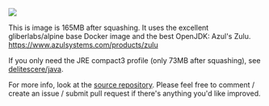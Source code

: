 [![](https://badge.imagelayers.io/delitescere/jdk:latest.svg)](https://imagelayers.io/?images=delitescere/jdk:latest 'Get your own badge on imagelayers.io')

This is image is 165MB after squashing. It uses the excellent gliberlabs/alpine base Docker image and the best OpenJDK: Azul's Zulu. https://www.azulsystems.com/products/zulu

If you only need the JRE compact3 profile (only 73MB after squashing), see [delitescere/java](https://hub.docker.com/r/delitescere/java/).

For more info, look at the [source repository](https://github.com/delitescere/docker-zulu). Please feel free to comment / create an issue / submit pull request if there's anything you'd like improved.
